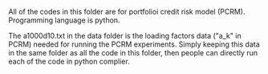 All of the codes in this folder are for portfolioi credit risk model (PCRM). Programming language is python.

The a1000d10.txt in the data folder is the loading factors data ("a_k" in PCRM) needed for running the PCRM experiments. Simply keeping this data in the same folder as all the code in this folder, then people can directly run each of the code in python complier. 
